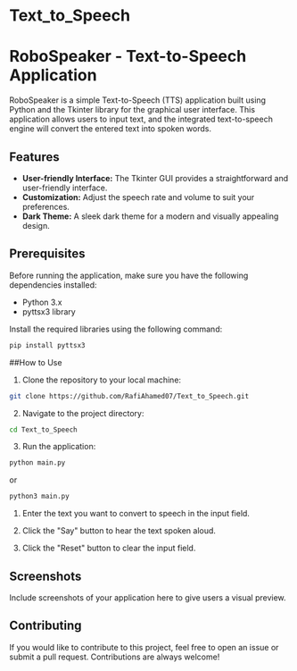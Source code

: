 # Text_to_Speech
# RoboSpeaker - Text-to-Speech Application

RoboSpeaker is a simple Text-to-Speech (TTS) application built using Python and the Tkinter library for the graphical user interface. This application allows users to input text, and the integrated text-to-speech engine will convert the entered text into spoken words.

## Features

- **User-friendly Interface:** The Tkinter GUI provides a straightforward and user-friendly interface.
- **Customization:** Adjust the speech rate and volume to suit your preferences.
- **Dark Theme:** A sleek dark theme for a modern and visually appealing design.

## Prerequisites

Before running the application, make sure you have the following dependencies installed:

- Python 3.x
- pyttsx3 library

Install the required libraries using the following command:

```bash
pip install pyttsx3
```
##How to Use
1. Clone the repository to your local machine:
```bash
git clone https://github.com/RafiAhamed07/Text_to_Speech.git
```
2. Navigate to the project directory:
```bash
cd Text_to_Speech
```
3. Run the application:
```bash
python main.py
```
or
```bash
python3 main.py
```
1. Enter the text you want to convert to speech in the input field.

2. Click the "Say" button to hear the text spoken aloud.

3. Click the "Reset" button to clear the input field.

## Screenshots
Include screenshots of your application here to give users a visual preview.

## Contributing
If you would like to contribute to this project, feel free to open an issue or submit a pull request. Contributions are always welcome!


